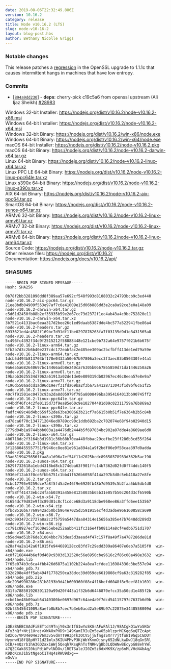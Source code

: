 ```yaml
---
date: 2019-08-06T22:32:49.886Z
version: 10.16.2
category: release
title: Node v10.16.2 (LTS)
slug: node-v10-16-2
layout: blog-post.hbs
author: Bethany Nicolle Griggs
---
```


### Notable changes

This release patches a [regression](https://github.com/nodejs/node/issues/28932) in the OpenSSL upgrade to 1.1.1c that causes intermittent hangs in machines that have low entropy.

### Commits

* [[`894a9dd230`](https://github.com/nodejs/node/commit/894a9dd230)] - **deps**: cherry-pick c19c5a6 from openssl upstream (Ali Ijaz Sheikh) [#28983](https://github.com/nodejs/node/pull/28983)

Windows 32-bit Installer: https://nodejs.org/dist/v10.16.2/node-v10.16.2-x86.msi<br>
Windows 64-bit Installer: https://nodejs.org/dist/v10.16.2/node-v10.16.2-x64.msi<br>
Windows 32-bit Binary: https://nodejs.org/dist/v10.16.2/win-x86/node.exe<br>
Windows 64-bit Binary: https://nodejs.org/dist/v10.16.2/win-x64/node.exe<br>
macOS 64-bit Installer: https://nodejs.org/dist/v10.16.2/node-v10.16.2.pkg<br>
macOS 64-bit Binary: https://nodejs.org/dist/v10.16.2/node-v10.16.2-darwin-x64.tar.gz<br>
Linux 64-bit Binary: https://nodejs.org/dist/v10.16.2/node-v10.16.2-linux-x64.tar.xz<br>
Linux PPC LE 64-bit Binary: https://nodejs.org/dist/v10.16.2/node-v10.16.2-linux-ppc64le.tar.xz<br>
Linux s390x 64-bit Binary: https://nodejs.org/dist/v10.16.2/node-v10.16.2-linux-s390x.tar.xz<br>
AIX 64-bit Binary: https://nodejs.org/dist/v10.16.2/node-v10.16.2-aix-ppc64.tar.gz<br>
SmartOS 64-bit Binary: https://nodejs.org/dist/v10.16.2/node-v10.16.2-sunos-x64.tar.xz<br>
ARMv6 32-bit Binary: https://nodejs.org/dist/v10.16.2/node-v10.16.2-linux-armv6l.tar.xz<br>
ARMv7 32-bit Binary: https://nodejs.org/dist/v10.16.2/node-v10.16.2-linux-armv7l.tar.xz<br>
ARMv8 64-bit Binary: https://nodejs.org/dist/v10.16.2/node-v10.16.2-linux-arm64.tar.xz<br>
Source Code: https://nodejs.org/dist/v10.16.2/node-v10.16.2.tar.gz<br>
Other release files: https://nodejs.org/dist/v10.16.2/<br>
Documentation: https://nodejs.org/docs/v10.16.2/api/

### SHASUMS

```
-----BEGIN PGP SIGNED MESSAGE-----
Hash: SHA256

0b78f2bb3281090dd8f389aa57e692cf548f993d8108032c24793bcb9c3ed440  node-v10.16.2-aix-ppc64.tar.gz
21ee8bdb04909f553e97af7c6e41009e15d06b886dd3e2ca8a92ce3e0a148a09  node-v10.16.2-darwin-x64.tar.gz
c5d61d2450fb08b2ef35935b59e2d67cc73d2372f1ec4ab43a4c9bc752820e11  node-v10.16.2-darwin-x64.tar.xz
3b7521c4131bac6eaa317d2bee26c1ed9daab5387dde4bc577a522941fbe86a4  node-v10.16.2-headers.tar.gz
6933621ed4c4582f169bc7d91df11be0297876263fa7f03135d9d1e8431565a8  node-v10.16.2-headers.tar.xz
5c496fc4392f34d9f2515212f58088448e121cbe9b732a64e9757f021b6b675f  node-v10.16.2-linux-arm64.tar.gz
5fb2b7d3c2b6b40e237cdc172eabfac2e485ee309ac2bcfbff413de1ed79a59e  node-v10.16.2-linux-arm64.tar.xz
1dcb5d494b813703bf178e0432a50e67b97806a3ecc3f3aec03b850330fe44a1  node-v10.16.2-linux-armv6l.tar.gz
9a6e55a682640697bc14466adb8e240ca76305b0667865859d71da1446250a26  node-v10.16.2-linux-armv6l.tar.xz
19babb3625534d7062a61913a02de1de0e809319db02967ec46c8eea57e8e9a7  node-v10.16.2-linux-armv7l.tar.gz
4196d550aadcd1ad96d19e7f31fda69ba2f3ba75a4128713043f1d9bf6c61f25  node-v10.16.2-linux-armv7l.tar.xz
40c7f91501ec0473c93a2da8d05979f795a8008496ba3954164013bb90745ff2  node-v10.16.2-linux-ppc64le.tar.gz
c44bdf46fc4c2fe0115d73f9ea85e60c9e102704481d09c02311759a76b869a3  node-v10.16.2-linux-ppc64le.tar.xz
fadfc469c48d4bc659f52de63be300663b21cf7a6615b0b51f7e6364b2b5c84b  node-v10.16.2-linux-s390x.tar.gz
ed78ca6f70c1347712046ed0789cc90c1ddb692ba2c702074e68f94b02940d15  node-v10.16.2-linux-s390x.tar.xz
2779d04b1a9744bbb003a1a4476db2444b5f697034bc902a07dde4a8669ae6d0  node-v10.16.2-linux-x64.tar.gz
406718dc2f3164b3d1981c36b68b70ea448fbbac29cefbe23ff286b3cd55f264  node-v10.16.2-linux-x64.tar.xz
3f12680455557751fb946cc8ee81e961a894a1a9f2bdf06e9f58caa397d0adda  node-v10.16.2.pkg
53ad5199425656ffaa8a1d96a7ef54f11d2025bcdc89650378933d362b5ac190  node-v10.16.2-sunos-x64.tar.gz
2629f732618a1ebd4318bd8cb274eba63f901ffc14b7362d02fd0f74ddc140f5  node-v10.16.2-sunos-x64.tar.xz
5936ef12ab3f0ce5fbb6751c1bb41f626b6058f414a297b3d8c5eb418a27e8fe  node-v10.16.2.tar.gz
6cbc17795e9259dce7a8f5fd5a2e46f9e6920fb48b7d9539c5b2faa5bb5db4d8  node-v10.16.2.tar.xz
79f58ff41473ebc24fa5b0391a458e81258035b65b31e057b50c204d3cf6590b  node-v10.16.2-win-x64.7z
01654dc79d82e9f3c89d01c8cf1cdce68d3a9118dbe968ee86a3ffd6ee153567  node-v10.16.2-win-x64.zip
bfbc8516b67769942ad50bcb964e7025d3591915ecf4d3ad6e966160858ca699  node-v10.16.2-win-x86.7z
842c993472c2727a8a2c2f5759a5447daa84314e15656a385e47b7648dd289d3  node-v10.16.2-win-x86.zip
cc791c8927ecf1639e55ebe252aabb411fc316e4fb08114a8cf4edb6751d1707  node-v10.16.2-x64.msi
cb5ed4ad51b76de31004bbc793dea5d3aead4f47c157f8a49f7a4787286de81d  node-v10.16.2-x86.msi
a28af4a2a142a6f1015fe944689128cc83fd7c29edd309a86407e6eb7a5105f0  win-x64/node.exe
4c0f7168444b6ef0d469c9303d132520c56e6950cbe9616c2f86c08a498e3632  win-x64/node.lib
7f65e074b3c6ca4fbb426d6875a1102b224a8ea7cfdee116984330c3be557e94  win-x64/node_pdb.7z
532d208e4dff5ab494f1778250ca38dcc39d059de6619808cf9a63c319282f85  win-x64/node_pdb.zip
a6c293d990286e281b8193b9d41b600360f08c4f16befd6048f8c5eef81b1691  win-x86/node.exe
831fb788501920391120a99d20f443a1f32b6d6446870efcc35a50cd1e485f2b  win-x86/node.lib
ecbd1be48b09aab54140300be0697d967c64ae4a9f7dcd54115797c7637b6d9b  win-x86/node_pdb.7z
02bf3545641009a8aefb8b8b7cec7b3eb0acd2a5e89b97c22875e3448558009d  win-x86/node_pdb.zip
-----BEGIN PGP SIGNATURE-----

iQEzBAEBCAAdFiEETtd49TnjY0x3nIfG1wYoSKGrAFwFAl1J/98ACgkQ1wYoSKGr
AFy3hQf+Ntj1UrejvXWA8xPHD9+149KamIRIuZm5ewO5pklzprMCKgg6yQTZcApt
b8zC6/VPU4e04e3V6m3v5vdmTT9H3pTk3OCV5jjEfngsSXrr7jtfuWI9Gq5CGDUT
HyynwH18fQ8pHY71d2Imlx3KIU4PMvP3KjWbYKvmOjsny652dNLkwDwJ18qGnSRl
bCB/+mQzrb1hA3GD2ax1WWj5Qeqh7KsqRnTsfNRHvgBb3LQbWNwBEcypG88ehYWl
47QZCXak8SI0kiPdjWPvlNDOv/1RETSaleJI0Zn5z8dxMK9X/zp6nMLVHcN4bAq/
K9DcKcnJ1bStNgeoC1THq4sRWU9dxg==
=OsVb
-----END PGP SIGNATURE-----

```
